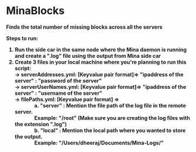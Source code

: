 # MinaBlocks
<b>
Finds the total number of missing blocks across all the servers

Steps to run:
1. Run the side car in the same node where the Mina daemon is running and create a ".log" file using the output from Mina side car
2. Create 3 files in your local machine where you're planning to run this script:<br>
  -> serverAddresses.yml: [Keyvalue pair format]=> "ipaddress of the server" : "password of the server"<br>
  -> serverUserNames.yml: [Keyvalue pair format]=> "ipaddress of the server" : "username of the server"<br>
  -> filePaths.yml: [Keyvalue pair format] => <br>
        &nbsp; &nbsp; &nbsp; &nbsp; &nbsp; &nbsp; &nbsp; &nbsp; a. "server" : Mention the file path of the log file in the remote server. <br>&nbsp; &nbsp; &nbsp; &nbsp; &nbsp; &nbsp; &nbsp; &nbsp; Example: "/root" (Make sure you are creating the log files with the extension ".log")<br>
       &nbsp; &nbsp; &nbsp; &nbsp; &nbsp; &nbsp; &nbsp; &nbsp; b. "local" : Mention the local path where you wanted to store the output. <br>&nbsp; &nbsp; &nbsp; &nbsp; &nbsp; &nbsp; &nbsp; &nbsp; Example: "/Users/dheeraj/Documents/Mina-Logs/"
